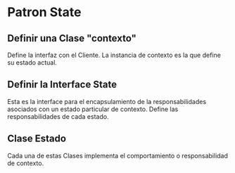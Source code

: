 # Patron State

## Definir una Clase "**contexto**"
Define la interfaz con el Cliente. La instancia de contexto es la que define su estado actual.

## Definir la Interface State
Esta es la interface para el encapsulamiento de la responsabilidades asociados con un estado particular de contexto. Define las responsabilidades de cada estado.

## Clase Estado
Cada una de estas Clases implementa el comportamiento o responsabilidad de contexto.

